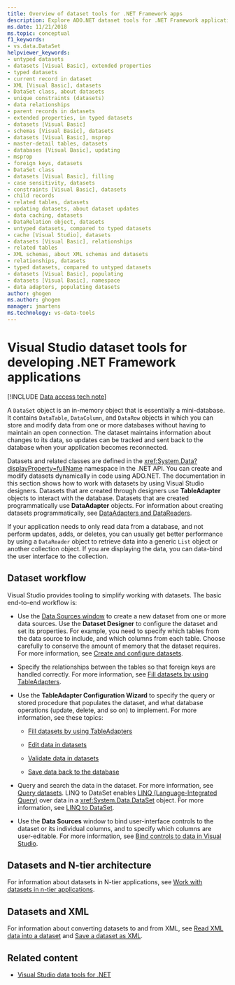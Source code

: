 ```yaml
---
title: Overview of dataset tools for .NET Framework apps
description: Explore ADO.NET dataset tools for .NET Framework applications in Visual Studio, including dataset workflows, N-tier architectures, and XML.
ms.date: 11/21/2018
ms.topic: conceptual
f1_keywords:
- vs.data.DataSet
helpviewer_keywords:
- untyped datasets
- datasets [Visual Basic], extended properties
- typed datasets
- current record in dataset
- XML [Visual Basic], datasets
- DataSet class, about datasets
- unique constraints (datasets)
- data relationships
- parent records in datasets
- extended properties, in typed datasets
- datasets [Visual Basic]
- schemas [Visual Basic], datasets
- datasets [Visual Basic], msprop
- master-detail tables, datasets
- databases [Visual Basic], updating
- msprop
- foreign keys, datasets
- DataSet class
- datasets [Visual Basic], filling
- case sensitivity, datasets
- constraints [Visual Basic], datasets
- child records
- related tables, datasets
- updating datasets, about dataset updates
- data caching, datasets
- DataRelation object, datasets
- untyped datasets, compared to typed datasets
- cache [Visual Studio], datasets
- datasets [Visual Basic], relationships
- related tables
- XML schemas, about XML schemas and datasets
- relationships, datasets
- typed datasets, compared to untyped datasets
- datasets [Visual Basic], populating
- datasets [Visual Basic], namespace
- data adapters, populating datasets
author: ghogen
ms.author: ghogen
manager: jmartens
ms.technology: vs-data-tools
---
```

# Visual Studio dataset tools for developing .NET Framework applications


[!INCLUDE [Data access tech note](./includes/data-technology-note.md)]

A `DataSet` object is an in-memory object that is essentially a mini-database. It contains `DataTable`, `DataColumn`, and `DataRow` objects in which you can store and modify data from one or more databases without having to maintain an open connection. The dataset maintains information about changes to its data, so updates can be tracked and sent back to the database when your application becomes reconnected.

Datasets and related classes are defined in the <xref:System.Data?displayProperty=fullName> namespace in the .NET API. You can create and modify datasets dynamically in code using ADO.NET. The documentation in this section shows how to work with datasets by using Visual Studio designers. Datasets that are created through designers use **TableAdapter** objects to interact with the database. Datasets that are created programmatically use **DataAdapter** objects. For information about creating datasets programmatically, see [DataAdapters and DataReaders](/dotnet/framework/data/adonet/dataadapters-and-datareaders).

If your application needs to only read data from a database, and not perform updates, adds, or deletes, you can usually get better performance by using a `DataReader` object to retrieve data into a generic `List` object or another collection object. If you are displaying the data, you can data-bind the user interface to the collection.

## Dataset workflow

Visual Studio provides tooling to simplify working with datasets. The basic end-to-end workflow is:

- Use the [Data Sources window](add-new-data-sources.md#data-sources-window) to create a new dataset from one or more data sources. Use the **Dataset Designer** to configure the dataset and set its properties. For example, you need to specify which tables from the data source to include, and which columns from each table. Choose carefully to conserve the amount of memory that the dataset requires. For more information, see [Create and configure datasets](../data-tools/create-and-configure-datasets-in-visual-studio.md).

- Specify the relationships between the tables so that foreign keys are handled correctly. For more information, see [Fill datasets by using TableAdapters](../data-tools/fill-datasets-by-using-tableadapters.md).

- Use the **TableAdapter Configuration Wizard** to specify the query or stored procedure that populates the dataset, and what database operations (update, delete, and so on) to implement. For more information, see these topics:

  - [Fill datasets by using TableAdapters](../data-tools/fill-datasets-by-using-tableadapters.md)

  - [Edit data in datasets](../data-tools/edit-data-in-datasets.md)

  - [Validate data in datasets](../data-tools/validate-data-in-datasets.md)

  - [Save data back to the database](../data-tools/save-data-back-to-the-database.md)

- Query and search the data in the dataset. For more information, see [Query datasets](../data-tools/query-datasets.md). LINQ to DataSet enables [LINQ (Language-Integrated Query)](/dotnet/csharp/linq/) over data in a <xref:System.Data.DataSet> object. For more information, see [LINQ to DataSet](/dotnet/framework/data/adonet/linq-to-dataset).

- Use the **Data Sources** window to bind user-interface controls to the dataset or its individual columns, and to specify which columns are user-editable. For more information, see [Bind controls to data in Visual Studio](../data-tools/bind-controls-to-data-in-visual-studio.md).

## Datasets and N-tier architecture

For information about datasets in N-tier applications, see [Work with datasets in n-tier applications](../data-tools/work-with-datasets-in-n-tier-applications.md).

## Datasets and XML

For information about converting datasets to and from XML, see [Read XML data into a dataset](../data-tools/read-xml-data-into-a-dataset.md) and [Save a dataset as XML](../data-tools/save-a-dataset-as-xml.md).

## Related content

- [Visual Studio data tools for .NET](../data-tools/visual-studio-data-tools-for-dotnet.md)
